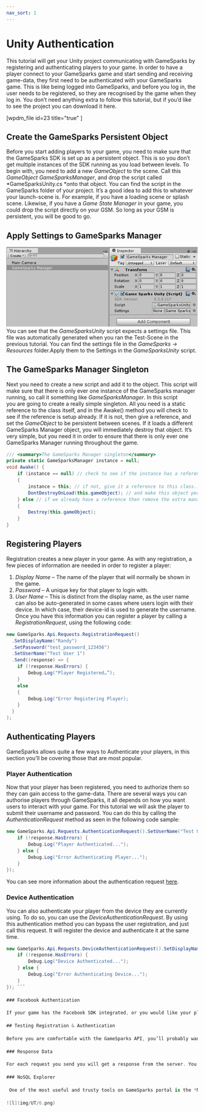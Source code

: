 ```yaml
---
nav_sort: 1
---
```


# Unity Authentication

This tutorial will get your Unity project communicating with GameSparks by registering and authenticating players to your game. In order to have a player connect to your GameSparks game and start sending and receiving game-data, they first need to be authenticated with your GameSparks game. This is like being logged into GameSparks, and before you log in, the user needs to be registered, so they are recognised by the game when they log in. You don’t need anything extra to follow this tutorial, but if you’d like to see the project you can download it here.

[wpdm_file id=23 title="true" ]

## Create the GameSparks Persistent Object

Before you start adding players to your game, you need to make sure that the GameSparks SDK is set up as a persistent object. This is so you don’t get multiple instances of the SDK running as you load between levels. To begin with, you need to add a new *GameObject* to the scene. Call this *GameObject* *GameSparksManager*, and drop the script called *GameSparksUnity.cs *onto that object. You can find the script in the GameSparks folder of your project. It’s a good idea to add this to whatever your launch-scene is. For example, if you have a loading scene or splash scene. Likewise, if you have a *Game State Manager* in your game, you could drop the script directly on your GSM. So long as your GSM is persistent, you will be good to go.

## Apply Settings to GameSparks Manager

![l](img/UT/1.png)
You can see that the *GameSparksUnity* script expects a settings file. This file was automatically generated when you ran the Test-Scene in the previous tutorial. You can find the settings file in the *GameSparks -> Resources* folder.Apply them to the Settings in the *GameSparksUnity* script.


## The GameSparks Manager Singleton


Next you need to create a new script and add it to the object. This script will make sure that there is only ever one instance of the GameSparks manager running, so call it something like *GameSparksManager*. In this script you are going to create a really simple singleton. All you need is a static reference to the class itself, and in the Awake() method you will check to see if the reference is setup already. If it is not, then give a reference, and set the *GameObject* to be persistent between scenes. If it loads a different GameSparks Manager object, you will immediately destroy that object. It’s very simple, but you need it in order to ensure that there is only ever one GameSparks Manager running throughout the game.

```cs
/// <summary>The GameSparks Manager singleton</summary>
private static GameSparksManager instance = null;
void Awake() {
	if (instance == null) // check to see if the instance has a reference
	{
		instance = this; // if not, give it a reference to this class...
		DontDestroyOnLoad(this.gameObject); // and make this object persistent as we load new scenes
	} else // if we already have a reference then remove the extra manager from the scene
	{
		Destroy(this.gameObject);
	}
}
```

## Registering Players

Registration creates a new player in your game. As with any registration, a few pieces of information are needed in order to register a player:

  1. *Display Name* – The name of the player that will normally be shown in the game.
  2. *Password* – A unique key for that player to login with.
  3. *User Name* – This is distinct from the display name, as the user name can also be auto-generated in some cases where users login with their device. In which case, their device-id is used to generate the username.
Once you have this information you can register a player by calling a *RegistrationRequest*, using the following code:

```cs
new GameSparks.Api.Requests.RegistrationRequest()
  .SetDisplayName("Randy")
  .SetPassword("test_password_123456")
  .SetUserName("Test User 1")
  .Send((response) => {
  	if (!response.HasErrors) {
  		Debug.Log("Player Registered…”);
  	}
  	else
  	{
  		Debug.Log("Error Registering Player);
  	}
  }
);
```

## Authenticating Players

GameSparks allows quite a few ways to Authenticate your players, in this section you'll be covering those that are most popular.

### Player Authentication

Now that your player has been registered, you need to authorize them so they can gain access to the game-data. There are several ways you can authorise players through GameSparks, it all depends on how you want users to interact with your game. For this tutorial we will ask the player to submit their username and password. You can do this by calling the *AuthenticationRequest* method as seen in the following code sample:

```cs
new GameSparks.Api.Requests.AuthenticationRequest().SetUserName("Test User 1").SetPassword("test_password_123456").Send((response) => {
	if (!response.HasErrors) {
		Debug.Log("Player Authenticated...");
	} else {
		Debug.Log("Error Authenticating Player...");
	}
});
```    

You can see more information about the authentication request [here](/documentation/request-api/authentication-request-api/authenticationrequest).


### Device Authentication

You can also authenticate your player from the device they are currently using. To do so, you can use the *DeviceAuthenticationRequest*. By using this authentication method you can bypass the user registration, and just call this request. It will register the device and authenticate it at the same time.

```cs
new GameSparks.Api.Requests.DeviceAuthenticationRequest().SetDisplayName("Randy").Send((response) => {
	if (!response.HasErrors) {
		Debug.Log("Device Authenticated...");
	} else {
		Debug.Log("Error Authenticating Device...");
	}
}); ```   

### Facebook Authentication

If your game has the Facebook SDK integrated, or you would like your player to be able to authenticate through Facebook and get social capability integrated into your GameSparks game, you might like this check out the following tutorial on authenticating with Facebook [here](https://docs.gamesparks.net/tutorials/unity-tutorials-challenges-part-2-facebook-login).

## Testing Registration & Authentication

Before you are comfortable with the GameSparks API, you’ll probably want to check to see if your requests are working the way you want them to. There are several ways to check this.

### Response Data

For each request you send you will get a response from the server. You have already seen through our C# examples that this response allows us to check out any errors that occurred with your request, but there is other data you can extract too. For requests such as registration and authentication you can get information about the player back, such as their userID (a unique code for each player registered), their display name, username etc. Take a look at the sample project for examples.

### NoSQL Explorer

 One of the most useful and trusty tools on GameSparks portal is the *NoSQL Explorer*. By using this you can check all of the mongo information you have saved for your game. You can check results and filter information for whatever you need (check out [this](https://docs.gamesparks.net/developer-portal/nosql) tutorial for more info). You may want to check that your players have been authenticated properly, or later on, when your game is live, check your player-data. To do so, simply navigate to the *NoSQL* tab in your GameSparks portal, select the *player* collection from the Collection list, then click on the *Find* button. In the output panel you can see the player details for any player you have authenticated.Now you are setup and connected with GameSparks and you are ready to send and receive some data. Check out the next tutorial on Events and Cloud Code [here](https://docs.gamesparks.net/developer-portal/cloud-code/using-cloud-code "Using Cloud Code").

![l](img/UT/6.png)
